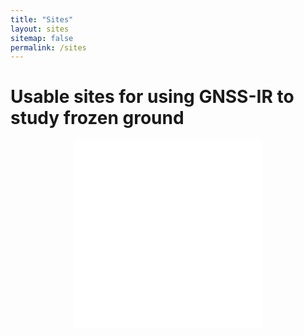 ```yaml
---
title: "Sites"
layout: sites
sitemap: false
permalink: /sites
---
```


# Usable sites for using GNSS-IR to study frozen ground

<div style="width:100%; height:350px;border:none;text-align:center">
	<iframe allowtransparency="yes" frameborder="0" width="300" height="300" src="sites_map.html"></iframe>
</div>